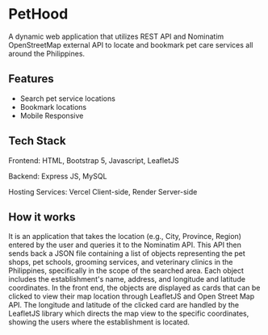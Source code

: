 # PetHood
A dynamic web application that utilizes REST API and Nominatim OpenStreetMap external API to locate and bookmark pet care services all around the Philippines.

**Features**
----
- Search pet service locations
- Bookmark locations
- Mobile Responsive

**Tech Stack**
----
Frontend: HTML, Bootstrap 5, Javascript, LeafletJS

Backend: Express JS, MySQL

Hosting Services: Vercel Client-side, Render Server-side

**How it works**
----
It is an application that takes the location (e.g., City, Province, Region) entered by the user and queries it to the Nominatim API. This API then sends back a JSON file containing a list of objects representing the pet shops, pet schools, grooming services, and veterinary clinics in the Philippines, specifically in the scope of the searched area. Each object includes the establishment's name, address, and longitude and latitude coordinates. In the front end, the objects are displayed as cards that can be clicked to view their map location through LeafletJS and Open Street Map API. The longitude and latitude of the clicked card are handled by the LeafletJS library which directs the map view to the specific coordinates, showing the users where the establishment is located.
